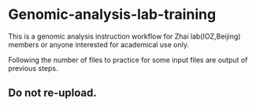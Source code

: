 # Genomic-analysis-lab-training

This is a genomic analysis instruction workflow for Zhai lab(IOZ,Beijing) members or anyone interested for academical use only.

Following the number of files to practice for some input files are output of previous steps.

## Do not re-upload. 
